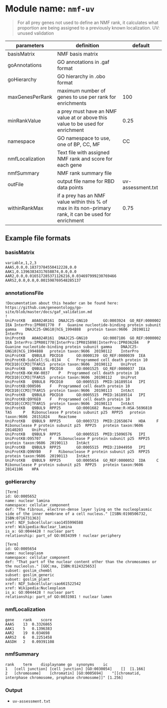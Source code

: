 # Module name: `nmf-uv`

> For all prey genes not used to define an NMF rank, it calculates what
> proportion are being assigned to a previously known localization. UV:
> unused validation

| parameters | definition | default |
|------------|------------|---------|
| basisMatrix | NMF basis matrix | |
| goAnnotations | GO annotations in .gaf format | |
| goHierarchy | GO hierarchy in .obo format | |
| maxGenesPerRank | maximum number of genes to use per rank for enrichments | 100 |
| minRankValue | a prey must have an NMF value at or above this value to be used for enrichment | 0.25 |
| namespace | GO namespace to use, one of BP, CC, MF | CC |
| nmfLocalization | Text file with assigned NMF rank and score for each gene | |
| nmfSummary | NMF rank summary file | |
| outFile | output file name for RBD data points | uv-assessment.txt |
| withinRankMax | if a prey has an NMF value within this % of max in its non-primary rank, it can be used for enrichment | 0.75 |

## Example file formats

### basisMatrix
```
variable,1,2,3
AAAS,0.0,0.18373784550412228,0.0
AAK1,0.13963834317658874,0.0,0.0
AAR2,0.0,0.016517285371126216,0.034697999230769466
AARS2,0.0,0.0,0.001598769548285137
```

### annotationsFile
```
!Documentation about this header can be found here: https://github.com/geneontology/go-site/blob/master/docs/gaf_validation.md
!
UniProtKB	A0A024R161	DNAJC25-GNG10		GO:0003924	GO_REF:0000002	IEA	InterPro:IPR001770	F	Guanine nucleotide-binding protein subunit gamma	DNAJC25-GNG10|hCG_1994888	protein	taxon:9606	20190112	InterPro		
UniProtKB	A0A024R161	DNAJC25-GNG10		GO:0007186	GO_REF:0000002	IEA	InterPro:IPR001770|InterPro:IPR015898|InterPro:IPR036284	P	Guanine nucleotide-binding protein subunit gamma	DNAJC25-GNG10|hCG_1994888	protein	taxon:9606	20190112	InterPro
UniProtKB	Q9BUL8	PDCD10		GO:0000139	GO_REF:0000039	IEA	UniProtKB-SubCell:SL-0134	C	Programmed cell death protein 10	PDCD10|CCM3|TFAR15	protein	taxon:9606	20190112	UniProt		
UniProtKB	Q9BUL8	PDCD10		GO:0001525	GO_REF:0000037	IEA	UniProtKB-KW:KW-0037	P	Programmed cell death protein 10	PDCD10|CCM3|TFAR15	protein	taxon:9606	20190112	UniProt		
UniProtKB	Q9BUL8	PDCD10		GO:0005515	PMID:16189514	IPI	UniProtKB:O00506	F	Programmed cell death protein 10	PDCD10|CCM3|TFAR15	protein	taxon:9606	20190113	IntAct		
UniProtKB	Q9BUL8	PDCD10		GO:0005515	PMID:16189514	IPI	UniProtKB:Q9Y6E0	F	Programmed cell death protein 10	PDCD10|CCM3|TFAR15	protein	taxon:9606	20190113	IntAct
UniProtKB	Q9BUL9	RPP25		GO:0001682	Reactome:R-HSA-5696810	TAS		P	Ribonuclease P protein subunit p25	RPP25	protein	taxon:9606	20151024	Reactome		
UniProtKB	Q9BUL9	RPP25		GO:0003723	PMID:22658674	HDA		F	Ribonuclease P protein subunit p25	RPP25	protein	taxon:9606	20140203	UniProt		
UniProtKB	Q9BUL9	RPP25		GO:0005515	PMID:15096576	IPI	UniProtKB:O95707	F	Ribonuclease P protein subunit p25	RPP25	protein	taxon:9606	20190113	IntAct		
UniProtKB	Q9BUL9	RPP25		GO:0005515	PMID:21044950	IPI	UniProtKB:Q9NYB0	F	Ribonuclease P protein subunit p25	RPP25	protein	taxon:9606	20190113	IntAct		
UniProtKB	Q9BUL9	RPP25		GO:0005654	GO_REF:0000052	IDA		C	Ribonuclease P protein subunit p25	RPP25	protein	taxon:9606	20141106	HPA	
```

### goHierarchy
```
[Term]
id: GO:0005652
name: nuclear lamina
namespace: cellular_component
def: "The fibrous, electron-dense layer lying on the nucleoplasmic side of the inner membrane of a cell nucleus." [ISBN:0198506732, ISBN:0716731363]
xref: NIF_Subcellular:sao1455996588
xref: Wikipedia:Nuclear_lamina
is_a: GO:0044428 ! nuclear part
relationship: part_of GO:0034399 ! nuclear periphery

[Term]
id: GO:0005654
name: nucleoplasm
namespace: cellular_component
def: "That part of the nuclear content other than the chromosomes or the nucleolus." [GOC:ma, ISBN:0124325653]
subset: goslim_chembl
subset: goslim_generic
subset: goslim_plant
xref: NIF_Subcellular:sao661522542
xref: Wikipedia:Nucleoplasm
is_a: GO:0044428 ! nuclear part
relationship: part_of GO:0031981 ! nuclear lumen
```

### nmfLocalization
```
gene	rank	score
AAAS	13	0.3326865	
AAK1	5	0.1396383	
AAR2	19	0.034698	
AARS2	6	0.2251458	
AASDH	2	0.09391108
```

### nmfSummary
```
rank	term	displayname	go	synonyms	ic
1	[cell junction]	[cell junction]	[GO:0030054]	[]	[1.166]
2	[chromosome]	[chromatin]	[GO:0005694]	"[[chromatid, interphase chromosome, prophase chromosome]]"	[1.256]
```

### Output
* `uv-assessment.txt`